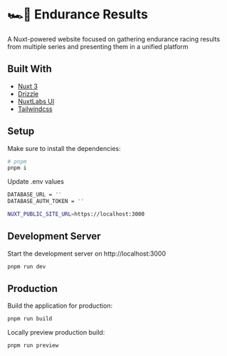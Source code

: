 # 🏎️💨 Endurance Results
A Nuxt-powered website focused on gathering endurance racing results from multiple series and presenting them in a unified platform

## Built With
- [Nuxt 3](https://github.com/nuxt/framework)
- [Drizzle](https://github.com/drizzle-team/drizzle-orm)
- [NuxtLabs UI](https://github.com/nuxtlabs/ui)
- [Tailwindcss](https://github.com/tailwindlabs/tailwindcss)

## Setup

Make sure to install the dependencies:

```bash
# pnpm
pnpm i
```

Update .env values

```bash
DATABASE_URL = ''
DATABASE_AUTH_TOKEN = ''

NUXT_PUBLIC_SITE_URL=https://localhost:3000

```

## Development Server

Start the development server on http://localhost:3000

```bash
pnpm run dev
```

## Production

Build the application for production:

```bash
pnpm run build
```

Locally preview production build:

```bash
pnpm run preview
```